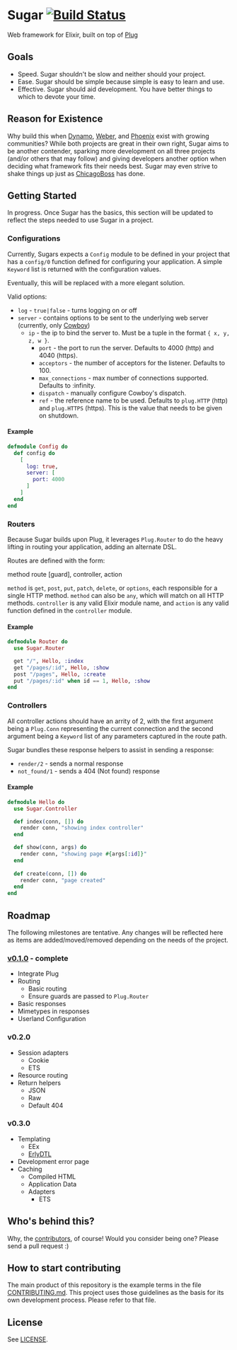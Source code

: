 # Sugar [![Build Status](https://travis-ci.org/slogsdon/sugar.png?branch=master)](https://travis-ci.org/slogsdon/sugar)

Web framework for Elixir, built on top of [Plug](https://github.com/elixir-lang/plug)

## Goals

- Speed. Sugar shouldn't be slow and neither should your project.
- Ease. Sugar should be simple because simple is easy to learn and use.
- Effective. Sugar should aid development. You have better things to which to devote your time.

## Reason for Existence

Why build this when [Dynamo](https://github.com/dynamo/dynamo), [Weber](http://0xax.github.io/weber/), and [Phoenix](https://github.com/phoenixframework/phoenix) exist with growing communities? While both projects are great in their own right, Sugar aims to be another contender, sparking more development on all three projects (and/or others that may follow) and giving developers another option when deciding what framework fits their needs best. Sugar may even strive to shake things up just as [ChicagoBoss](http://www.chicagoboss.org/) has done.

## Getting Started

In progress. Once Sugar has the basics, this section will be updated to reflect the steps needed to use Sugar in a project.

### Configurations

Currently, Sugars expects a `Config` module to be defined in your project that has a `config/0` function defined for configuring your application. A simple `Keyword` list is returned with the configuration values.

Eventually, this will be replaced with a more elegant solution.

Valid options:

- `log` - `true|false` - turns logging on or off
- `server` - contains options to be sent to the underlying web server (currently, only [Cowboy](https://github.com/extend/cowboy))
  - `ip` - the ip to bind the server to.
              Must be a tuple in the format `{ x, y, z, w }`.
    - `port` - the port to run the server.
                Defaults to 4000 (http) and 4040 (https).
    - `acceptors` - the number of acceptors for the listener.
                     Defaults to 100.
    - `max_connections` - max number of connections supported.
                           Defaults to :infinity.
    - `dispatch` - manually configure Cowboy's dispatch.
    - `ref` - the reference name to be used.
               Defaults to `plug.HTTP` (http) and `plug.HTTPS` (https).
               This is the value that needs to be given on shutdown.

#### Example

```elixir
defmodule Config do
  def config do
    [
      log: true,
      server: [
        port: 4000
      ]
    ]
  end
end
```

### Routers

Because Sugar builds upon Plug, it leverages `Plug.Router` to do the heavy lifting in routing your application, adding an alternate DSL.

Routes are defined with the form:

  method route [guard], controller, action

`method` is `get`, `post`, `put`, `patch`, `delete`, or `options`, each responsible for a single HTTP method. `method` can also be `any`, which will match on all HTTP methods. `controller` is any valid Elixir module name, and `action` is any valid function defined in the `controller` module.

#### Example

```elixir
defmodule Router do
  use Sugar.Router

  get "/", Hello, :index
  get "/pages/:id", Hello, :show
  post "/pages", Hello, :create
  put "/pages/:id" when id == 1, Hello, :show
end
```

### Controllers

All controller actions should have an arrity of 2, with the first argument being a `Plug.Conn` representing the current connection and the second argument being a `Keyword` list of any parameters captured in the route path.

Sugar bundles these response helpers to assist in sending a response:

- `render/2` - sends a normal response
- `not_found/1` - sends a 404 (Not found) response

#### Example

```elixir
defmodule Hello do
  use Sugar.Controller

  def index(conn, []) do
    render conn, "showing index controller"
  end

  def show(conn, args) do
    render conn, "showing page #{args[:id]}"
  end
  
  def create(conn, []) do
    render conn, "page created"
  end
end
```

## Roadmap

The following milestones are tentative. Any changes will be reflected here as items are added/moved/removed depending on the needs of the project.

### [v0.1.0](https://github.com/slogsdon/sugar/tree/v0.1.0) - complete

- Integrate Plug
- Routing
    - Basic routing
    - Ensure guards are passed to `Plug.Router`
- Basic responses
- Mimetypes in responses
- Userland Configuration

### v0.2.0

- Session adapters
    - Cookie
    - ETS
- Resource routing
- Return helpers
    - JSON
    - Raw
    - Default 404

### v0.3.0

- Templating
    - EEx
    - [ErlyDTL](https://github.com/erlydtl/erlydtl)
- Development error page
- Caching
    - Compiled HTML
    - Application Data
    - Adapters
        - ETS 

## Who's behind this?

Why, the [contributors](https://github.com/slogsdon/sugar/graphs/contributors), of course! Would you consider being one? Please send a pull request :)

## How to start contributing

The main product of this repository is the example terms in the file [CONTRIBUTING.md](https://github.com/slogsdon/sugar/blob/master/CONTRIBUTING>md). This project uses those guidelines as the basis for its own development process. Please refer to that file.

## License

See [LICENSE](https://github.com/slogsdon/sugar/blob/master/LICENSE).
